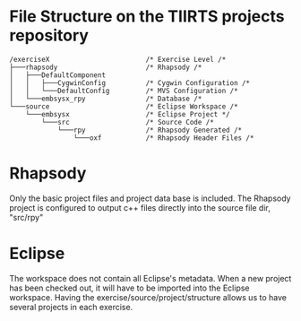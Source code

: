 # File Structure on the TIIRTS projects repository #
```
/exerciseX                        /* Exercise Level /*
├───rhapsody                      /* Rhapsody /*
│   ├───DefaultComponent
│   │   ├───CygwinConfig          /* Cygwin Configuration /*
│   │   └───DefaultConfig         /* MVS Configuration /*
│   └───embsysx_rpy               /* Database /*
└───source                        /* Eclipse Workspace /* 
    └───embsysx                   /* Eclipse Project */
        └───src                   /* Source Code /*
            └───rpy               /* Rhapsody Generated /*
                └───oxf           /* Rhapsody Header Files /*
```
# Rhapsody #
Only the basic project files and project data base is included. The Rhapsody project is configured to output c++ files directly into the source file dir, "src/rpy"

# Eclipse #
The workspace does not contain all Eclipse's metadata. When a new project has been checked out, it will have to be imported into the Eclipse workspace.
Having the exercise/source/project/structure allows us to have several projects in each exercise.